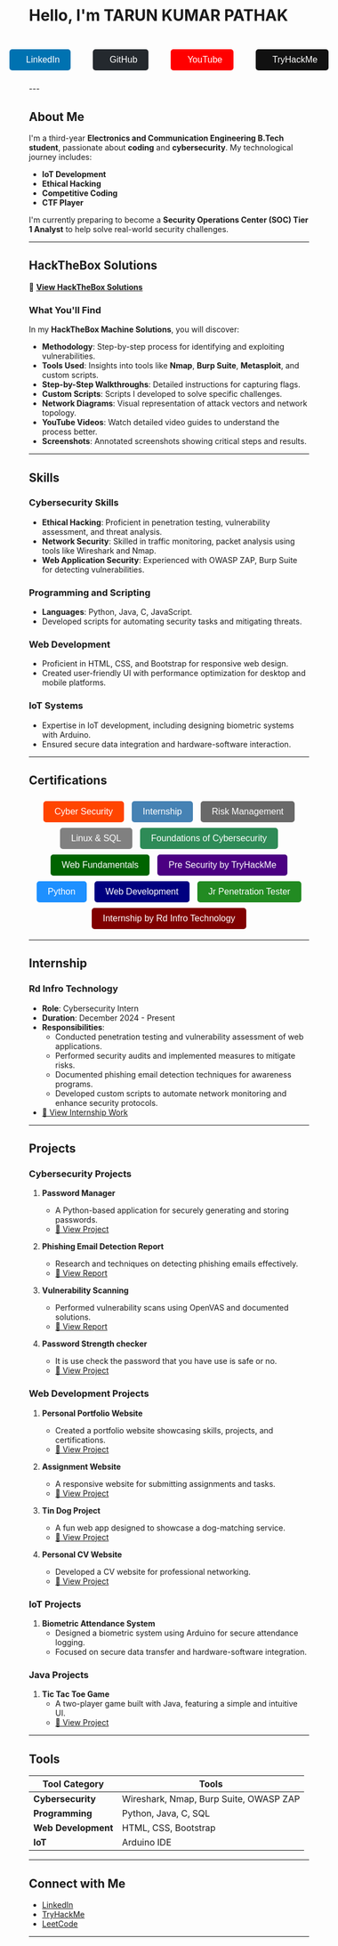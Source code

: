 <link href="https://cdnjs.cloudflare.com/ajax/libs/font-awesome/5.15.4/css/all.min.css" rel="stylesheet">


# Hello, I'm TARUN KUMAR PATHAK

<div style="display: flex; justify-content: center; align-items: center; gap: 20px; margin-top: 20px;">

  <!-- LinkedIn Button -->
  <a href="https://www.linkedin.com/in/tarun-kumar-pathak/" target="_blank" 
     style="text-decoration: none; margin: 10px;">
    <button style="background-color: #0072b1; color: white; border: none; padding: 10px 20px; 
                   margin: 10px; border-radius: 5px; font-size: 16px; cursor: pointer; 
                   display: flex; align-items: center; gap: 10px;"
            onmouseover="this.style.opacity='0.8'" 
            onmouseout="this.style.opacity='1'">
      <i class="fab fa-linkedin" style="font-size: 20px;"></i> LinkedIn
    </button>
  </a>

  <!-- GitHub Button -->
  <a href="https://github.com/yourusername" target="_blank" 
     style="text-decoration: none; margin: 10px;">
    <button style="background-color: #24292e; color: white; border: none; padding: 10px 20px; 
                   margin: 10px; border-radius: 5px; font-size: 16px; cursor: pointer; 
                   display: flex; align-items: center; gap: 10px;"
            onmouseover="this.style.opacity='0.8'" 
            onmouseout="this.style.opacity='1'">
      <i class="fab fa-github" style="font-size: 20px;"></i> GitHub
    </button>
  </a>

  <!-- YouTube Button -->
  <a href="https://www.youtube.com/@limitlessjourney910" target="_blank" 
     style="text-decoration: none; margin: 10px;">
    <button style="background-color: #FF0000; color: white; border: none; padding: 10px 20px; 
                   margin: 10px; border-radius: 5px; font-size: 16px; cursor: pointer; 
                   display: flex; align-items: center; gap: 10px;"
            onmouseover="this.style.opacity='0.8'" 
            onmouseout="this.style.opacity='1'">
      <i class="fab fa-youtube" style="font-size: 20px;"></i> YouTube
    </button>
  </a>

  <!-- TryHackMe Button -->
  <a href="https://tryhackme.com/r/p/tarunkumar910" target="_blank" 
     style="text-decoration: none; margin: 10px;">
    <button style="background-color: #111; color: white; border: none; padding: 10px 20px; 
                   margin: 10px; border-radius: 5px; font-size: 16px; cursor: pointer; 
                   display: flex; align-items: center; gap: 10px;"
            onmouseover="this.style.opacity='0.8'" 
            onmouseout="this.style.opacity='1'">
      <i class="fas fa-mask" style="font-size: 20px;"></i> TryHackMe
    </button>
  </a>

</div>
---

## About Me

I'm a third-year **Electronics and Communication Engineering B.Tech student**, passionate about **coding** and **cybersecurity**. My technological journey includes:

- **IoT Development**
- **Ethical Hacking**
- **Competitive Coding**
- **CTF Player**

I'm currently preparing to become a **Security Operations Center (SOC) Tier 1 Analyst** to help solve real-world security challenges.

---

## HackTheBox Solutions

🔗 **[View HackTheBox Solutions](dashboard.md)**

### What You'll Find

In my **HackTheBox Machine Solutions**, you will discover:

- **Methodology**: Step-by-step process for identifying and exploiting vulnerabilities.
- **Tools Used**: Insights into tools like **Nmap**, **Burp Suite**, **Metasploit**, and custom scripts.
- **Step-by-Step Walkthroughs**: Detailed instructions for capturing flags.
- **Custom Scripts**: Scripts I developed to solve specific challenges.
- **Network Diagrams**: Visual representation of attack vectors and network topology.
- **YouTube Videos**: Watch detailed video guides to understand the process better.
- **Screenshots**: Annotated screenshots showing critical steps and results.


  
---

## Skills

### Cybersecurity Skills

- **Ethical Hacking**: Proficient in penetration testing, vulnerability assessment, and threat analysis.
- **Network Security**: Skilled in traffic monitoring, packet analysis using tools like Wireshark and Nmap.
- **Web Application Security**: Experienced with OWASP ZAP, Burp Suite for detecting vulnerabilities.

### Programming and Scripting

- **Languages**: Python, Java, C, JavaScript.
- Developed scripts for automating security tasks and mitigating threats.

### Web Development

- Proficient in HTML, CSS, and Bootstrap for responsive web design.
- Created user-friendly UI with performance optimization for desktop and mobile platforms.

### IoT Systems

- Expertise in IoT development, including designing biometric systems with Arduino.
- Ensured secure data integration and hardware-software interaction.

---

## Certifications

<div style="text-align: center; margin-top: 20px;">

  <!-- Cyber Security -->
  <a href="https://cit2.internshipstudio.com/certificates/validate_certificate.php?verify=ISETHT103046" target="_blank" style="text-decoration: none; display: inline-block; margin: 5px;">
    <button onmouseover="this.style.opacity='0.8'" onmouseout="this.style.opacity='1'" style="background-color: #FF4500; color: white; border: none; padding: 10px 20px; border-radius: 5px; font-size: 16px; cursor: pointer;">
      Cyber Security
    </button>
  </a>

  <!-- Internship -->
  <a href="https://cit2.internshipstudio.com/certificates/validate_certificate.php?verify=ISETHI103046" target="_blank" style="text-decoration: none; display: inline-block; margin: 5px;">
    <button onmouseover="this.style.opacity='0.8'" onmouseout="this.style.opacity='1'" style="background-color: #4682B4; color: white; border: none; padding: 10px 20px; border-radius: 5px; font-size: 16px; cursor: pointer;">
      Internship
    </button>
  </a>

  <!-- Risk Management -->
  <a href="https://www.coursera.org/account/accomplishments/verify/36AJC7S2JA57" target="_blank" style="text-decoration: none; display: inline-block; margin: 5px;">
    <button onmouseover="this.style.opacity='0.8'" onmouseout="this.style.opacity='1'" style="background-color: #696969; color: white; border: none; padding: 10px 20px; border-radius: 5px; font-size: 16px; cursor: pointer;">
      Risk Management
    </button>
  </a>

  <!-- Linux & SQL -->
  <a href="https://www.coursera.org/account/accomplishments/verify/1JZ3FD5ZOVBA" target="_blank" style="text-decoration: none; display: inline-block; margin: 5px;">
    <button onmouseover="this.style.opacity='0.8'" onmouseout="this.style.opacity='1'" style="background-color: #808080; color: white; border: none; padding: 10px 20px; border-radius: 5px; font-size: 16px; cursor: pointer;">
      Linux & SQL
    </button>
  </a>

  <!-- Foundations of Cybersecurity -->
  <a href="https://www.coursera.org/account/accomplishments/verify/B506671WRWX4" target="_blank" style="text-decoration: none; display: inline-block; margin: 5px;">
    <button onmouseover="this.style.opacity='0.8'" onmouseout="this.style.opacity='1'" style="background-color: #2E8B57; color: white; border: none; padding: 10px 20px; border-radius: 5px; font-size: 16px; cursor: pointer;">
      Foundations of Cybersecurity
    </button>
  </a>

  <!-- Web Fundamentals -->
  <a href="https://tryhackme-certificates.s3-eu-west-1.amazonaws.com/THM-SE9TRGWNI4.pdf" target="_blank" style="text-decoration: none; display: inline-block; margin: 5px;">
    <button onmouseover="this.style.opacity='0.8'" onmouseout="this.style.opacity='1'" style="background-color: #006400; color: white; border: none; padding: 10px 20px; border-radius: 5px; font-size: 16px; cursor: pointer;">
      Web Fundamentals
    </button>
  </a>

  <!-- Pre Security by TryHackMe -->
  <a href="https://tryhackme-certificates.s3-eu-west-1.amazonaws.com/THM-C2G2ZXOENZ.png" target="_blank" style="text-decoration: none; display: inline-block; margin: 5px;">
    <button onmouseover="this.style.opacity='0.8'" onmouseout="this.style.opacity='1'" style="background-color: #4B0082; color: white; border: none; padding: 10px 20px; border-radius: 5px; font-size: 16px; cursor: pointer;">
      Pre Security by TryHackMe
    </button>
  </a>

  <!-- Python -->
  <a href="https://www.udemy.com/certificate/UC-17a06d36-a8ca-415b-831e-e77a586a0b33/" target="_blank" style="text-decoration: none; display: inline-block; margin: 5px;">
    <button onmouseover="this.style.opacity='0.8'" onmouseout="this.style.opacity='1'" style="background-color: #1E90FF; color: white; border: none; padding: 10px 20px; border-radius: 5px; font-size: 16px; cursor: pointer;">
      Python
    </button>
  </a>

  <!-- Web Development -->
  <a href="https://www.udemy.com/certificate/UC-53aacb89-3dfd-4d80-bed1-3db59eda547b/" target="_blank" style="text-decoration: none; display: inline-block; margin: 5px;">
    <button onmouseover="this.style.opacity='0.8'" onmouseout="this.style.opacity='1'" style="background-color: #000080; color: white; border: none; padding: 10px 20px; border-radius: 5px; font-size: 16px; cursor: pointer;">
      Web Development
    </button>
  </a>

  <!-- Jr Penetration Tester -->
  <a href="https://tryhackme-certificates.s3-eu-west-1.amazonaws.com/THM-SH6LXAN6U5.pdf" target="_blank" style="text-decoration: none; display: inline-block; margin: 5px;">
    <button onmouseover="this.style.opacity='0.8'" onmouseout="this.style.opacity='1'" style="background-color: #228B22; color: white; border: none; padding: 10px 20px; border-radius: 5px; font-size: 16px; cursor: pointer;">
      Jr Penetration Tester
    </button>
  </a>

  <!-- Internship by Rd Infro Technology -->
  <a href="https://github.com/tarunkumar910/RD_INFRO_TECHNOLOGY/blob/main/Attachment/CYBER%20SECURITY.png" target="_blank" style="text-decoration: none; display: inline-block; margin: 5px;">
    <button onmouseover="this.style.opacity='0.8'" onmouseout="this.style.opacity='1'" style="background-color: #800000; color: white; border: none; padding: 10px 20px; border-radius: 5px; font-size: 16px; cursor: pointer;">
      Internship by Rd Infro Technology
    </button>
  </a>
</div>



---

## Internship

### Rd Infro Technology  
- **Role**: Cybersecurity Intern  
- **Duration**: December 2024 - Present  
- **Responsibilities**:  
  - Conducted penetration testing and vulnerability assessment of web applications.  
  - Performed security audits and implemented measures to mitigate risks.  
  - Documented phishing email detection techniques for awareness programs.  
  - Developed custom scripts to automate network monitoring and enhance security protocols.  
- [🔗 View Internship Work](https://github.com/tarunkumar910/RD_INFRO_TECHNOLOGY)

---






## Projects

### Cybersecurity Projects

1. **Password Manager**  
   - A Python-based application for securely generating and storing passwords.  
   - [🔗 View Project](https://github.com/tarunkumar910/RD_INFRO_TECHNOLOGY/tree/main/Password%20manager%20Guide)

2. **Phishing Email Detection Report**  
   - Research and techniques on detecting phishing emails effectively.  
   - [🔗 View Report](https://github.com/tarunkumar910/RD_INFRO_TECHNOLOGY/blob/main/Phishing%20Awareness/Phishing%20Campingn/SIMULATED%20PHISHING%20CAMPAIGN%20REPORT.pdf)

3. **Vulnerability Scanning**  
   - Performed vulnerability scans using OpenVAS and documented solutions.
   - [🔗 View Report](https://github.com/tarunkumar910/RD_INFRO_TECHNOLOGY/blob/main/Open%20VAS/report-002ed79e-c41f-4d81-9d29-f0329fbb1462.pdf)
     
4. **Password Strength checker**  
   - It is use check the password that you have use is safe or no.
   - [🔗 View Project]( https://github.com/tarunkumar910/password_strength_checker)
  
     


### Web Development Projects

1. **Personal Portfolio Website**  
   - Created a portfolio website showcasing skills, projects, and certifications.  
   - [🔗 View Project](https://tarunkumar910.github.io/personal/)

2. **Assignment Website**  
   - A responsive website for submitting assignments and tasks.  
   - [🔗 View Project](https://tarunkumar910.github.io/Assignment/)

3. **Tin Dog Project**  
   - A fun web app designed to showcase a dog-matching service.  
   - [🔗 View Project](https://tarunkumar910.github.io/tin-dog-project/)

4. **Personal CV Website**  
   - Developed a CV website for professional networking.  
   - [🔗 View Project](https://tarunkumar910.github.io/cv/)



### IoT Projects

1. **Biometric Attendance System**  
   - Designed a biometric system using Arduino for secure attendance logging.  
   - Focused on secure data transfer and hardware-software integration.



### Java Projects

1. **Tic Tac Toe Game**  
   - A two-player game built with Java, featuring a simple and intuitive UI.  
   - [🔗 View Project](https://github.com/tarunkumar910/tic_tac_to_game)

---

## Tools

| Tool Category       | Tools                                                                 |
|---------------------|----------------------------------------------------------------------|
| **Cybersecurity**   | Wireshark, Nmap, Burp Suite, OWASP ZAP                               |
| **Programming**     | Python, Java, C, SQL                                        |
| **Web Development** | HTML, CSS, Bootstrap                                                |
| **IoT**             | Arduino IDE                                                        |

---

## Connect with Me

- [LinkedIn](https://www.linkedin.com/in/tarun-kumar-pathak/)
- [TryHackMe](https://tryhackme.com/r/p/tarunkumar910)
- [LeetCode](https://leetcode.com/u/tarunkumar910/)

---
